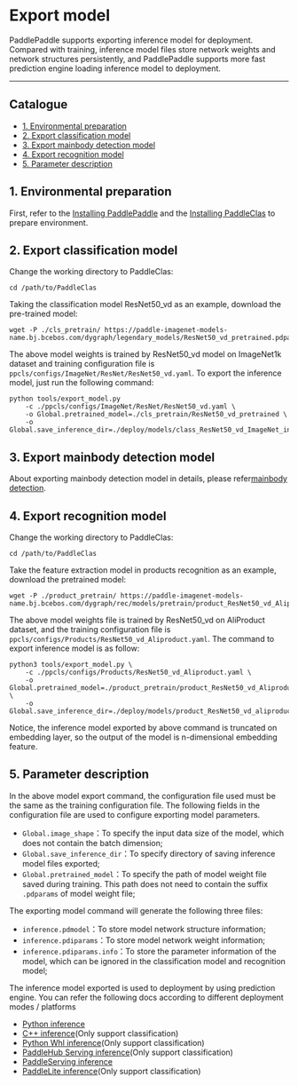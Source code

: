 # Export model

PaddlePaddle supports exporting inference model for deployment. Compared with training, inference model files store network weights and network structures persistently, and PaddlePaddle supports more fast prediction engine loading inference model to deployment.

---

## Catalogue

- [1. Environmental preparation](#1)
- [2. Export classification model](#2)
- [3. Export mainbody detection model](#3)
- [4. Export recognition model](#4)
- [5. Parameter description](#5)


<a name="1"></a>

## 1. Environmental preparation

First, refer to the [Installing PaddlePaddle](../installation/install_paddle_en.md) and the [Installing PaddleClas](../installation/install_paddleclas_en.md) to prepare environment.

<a name="2"></a>

## 2. Export classification model

Change the working directory to PaddleClas:

```shell
cd /path/to/PaddleClas
```

Taking the classification model ResNet50_vd as an example, download the pre-trained model:

```shell
wget -P ./cls_pretrain/ https://paddle-imagenet-models-name.bj.bcebos.com/dygraph/legendary_models/ResNet50_vd_pretrained.pdparams
```

The above model weights is trained by ResNet50_vd model on ImageNet1k dataset and training configuration file is `ppcls/configs/ImageNet/ResNet/ResNet50_vd.yaml`. To export the inference model, just run the following command:

```shell
python tools/export_model.py
    -c ./ppcls/configs/ImageNet/ResNet/ResNet50_vd.yaml \
    -o Global.pretrained_model=./cls_pretrain/ResNet50_vd_pretrained \
    -o Global.save_inference_dir=./deploy/models/class_ResNet50_vd_ImageNet_infer
```

<a name="3"></a>

## 3. Export mainbody detection model

About exporting mainbody detection model in details, please refer[mainbody detection](../image_recognition_pipeline/mainbody_detection_en.md).

<a name="4"></a>

## 4. Export recognition model

Change the working directory to PaddleClas:

```shell
cd /path/to/PaddleClas
```

Take the feature extraction model in products recognition as an example, download the pretrained model:

```shell
wget -P ./product_pretrain/ https://paddle-imagenet-models-name.bj.bcebos.com/dygraph/rec/models/pretrain/product_ResNet50_vd_Aliproduct_v1.0_pretrained.pdparams
```

The above model weights file is trained by ResNet50_vd on AliProduct dataset, and the training configuration file is `ppcls/configs/Products/ResNet50_vd_Aliproduct.yaml`. The command to export inference model is as follow:

```shell
python3 tools/export_model.py \
    -c ./ppcls/configs/Products/ResNet50_vd_Aliproduct.yaml \
    -o Global.pretrained_model=./product_pretrain/product_ResNet50_vd_Aliproduct_v1.0_pretrained \
    -o Global.save_inference_dir=./deploy/models/product_ResNet50_vd_aliproduct_v1.0_infer
```

Notice, the inference model exported by above command is truncated on embedding layer, so the output of the model is n-dimensional embedding feature.

<a name="5"></a>

## 5. Parameter description

In the above model export command, the configuration file used must be the same as the training configuration file. The following fields in the configuration file are used to configure exporting model parameters.

* `Global.image_shape`：To specify the input data size of the model, which does not contain the batch dimension;
* `Global.save_inference_dir`：To specify directory of saving inference model files exported;
* `Global.pretrained_model`：To specify the path of model weight file saved during training. This path does not need to contain the suffix `.pdparams` of model weight file;

The exporting model command will generate the following three files:

* `inference.pdmodel`：To store model network structure information;
* `inference.pdiparams`：To store model network weight information;
* `inference.pdiparams.info`：To store the parameter information of the model, which can be ignored in the classification model and recognition model;

The inference model exported is used to deployment by using prediction engine. You can refer the following docs according to different deployment modes / platforms

* [Python inference](./python_deploy_en.md)
* [C++ inference](./cpp_deploy_en.md)(Only support classification)
* [Python Whl inference](./whl_deploy_en.md)(Only support classification)
* [PaddleHub Serving inference](./paddle_hub_serving_deploy_en.md)(Only support classification)
* [PaddleServing inference](./paddle_serving_deploy_en.md)
* [PaddleLite inference](./paddle_lite_deploy_en.md)(Only support classification)
